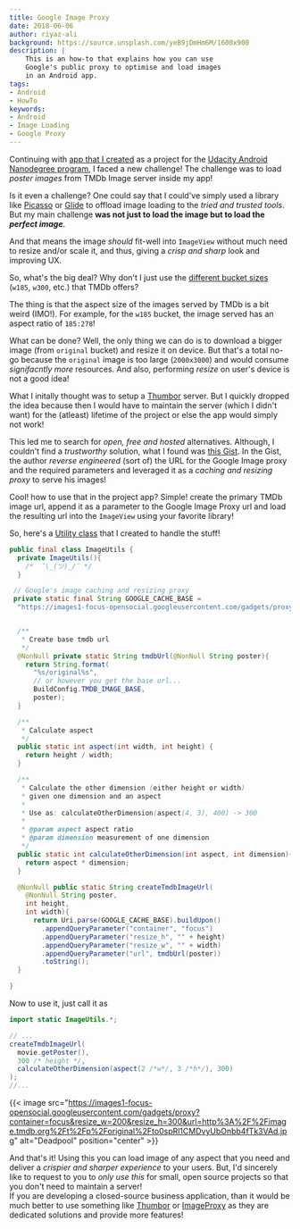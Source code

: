 ```yaml
---
title: Google Image Proxy
date: 2018-06-06
author: riyaz-ali
background: https://source.unsplash.com/yeB9jDmHm6M/1600x900
description: |
    This is an how-to that explains how you can use
    Google's public proxy to optimise and load images
    in an Android app.
tags:
- Android
- HowTo
keywords:
- Android
- Image Loading
- Google Proxy
---
```


Continuing with [app that I created](https://github.com/riyaz-ali/tringo) as a project for the [Udacity Android Nanodegree program](https://in.udacity.com/course/android-developer-nanodegree-by-google--nd801), I faced a new challenge! The challenge was to load _poster images_ from
TMDb Image server inside my app!

Is it even a challenge? One could say that I could've simply used a library like [Picasso](http://square.github.io/picasso/) or [Glide](https://bumptech.github.io/glide/) to offload image loading to the _tried and trusted tools_. But my main challenge **was not just to load the image but to load the _perfect image_**. 

And that means the image _should_ fit-well into `ImageView` without much need to resize and/or scale it, and thus, giving a _crisp and sharp_ look and improving
UX.

So, what's the big deal? Why don't I just use the [different bucket sizes](https://api.themoviedb.org/3/configuration) (`w185`, `w300`, etc.) that TMDb offers?

The thing is that the aspect size of the images served by TMDb is a bit weird (IMO!). For example, for the `w185` bucket, the image served has an aspect ratio of `185:278`!

What can be done? Well, the only thing we can do is to download a bigger image (from `original` bucket) and resize it  on device. But that's a total no-go because the `original` image is too large (`2000x3000`) and would consume _signifacntly more_ resources. And also, performing _resize_ on user's device is not a good idea!

What I initally thought was to setup a [Thumbor](http://thumbor.org/) server. But I quickly dropped the idea because then I would have to maintain the server (which I didn't want) for the (atleast) lifetime of the project or else the app would simply not work!

This led me to search for _open, free and hosted_ alternatives. Although, I couldn't find a _trustworthy_ solution, what I found was [this Gist](https://gist.github.com/coolaj86/2b2c14b1745028f49207). In the Gist, the author _reverse engineered_ (sort of) the URL for the Google Image proxy and the required parameters and leveraged it as a _caching and resizing proxy_ to serve his images!

Cool! how to use that in the project app? Simple! create the primary TMDb image url, append it as a parameter to the Google Image Proxy url and load the resulting url into the `ImageView` using your favorite library!

So, here's a [Utility class](https://www.quora.com/What-is-a-utility-class) that I created to handle the stuff!

```java
public final class ImageUtils {
  private ImageUtils(){
    /*  ¯\_(ツ)_/¯ */
  }

 // Google's image caching and resizing proxy
 private static final String GOOGLE_CACHE_BASE =
  "https://images1-focus-opensocial.googleusercontent.com/gadgets/proxy";


  /**
   * Create base tmdb url
   */
  @NonNull private static String tmdbUrl(@NonNull String poster){
    return String.format(
      "%s/original%s", 
      // or however you get the base url...
      BuildConfig.TMDB_IMAGE_BASE, 
      poster);
  }

  /**
   * Calculate aspect
   */
  public static int aspect(int width, int height) {
    return height / width;
  }

  /**
   * Calculate the other dimension (either height or width) 
   * given one dimension and an aspect
   *
   * Use as: calculateOtherDimension(aspect(4, 3), 400) -> 300
   *
   * @param aspect aspect ratio
   * @param dimension measurement of one dimension
   */
  public static int calculateOtherDimension(int aspect, int dimension){
    return aspect * dimension;
  }

  @NonNull public static String createTmdbImageUrl(
    @NonNull String poster, 
    int height, 
    int width){
      return Uri.parse(GOOGLE_CACHE_BASE).buildUpon()
        .appendQueryParameter("container", "focus")
        .appendQueryParameter("resize_h", "" + height)
        .appendQueryParameter("resize_w", "" + width)
        .appendQueryParameter("url", tmdbUrl(poster))
        .toString();
  }

}
```

Now to use it, just call it as

```java
import static ImageUtils.*;

// ...
createTmdbImageUrl(
  movie.getPoster(), 
  300 /* height */, 
  calculateOtherDimension(aspect(2 /*w*/, 3 /*h*/), 300)
);
//...
```

{{< image src="https://images1-focus-opensocial.googleusercontent.com/gadgets/proxy?container=focus&resize_w=200&resize_h=300&url=http%3A%2F%2Fimage.tmdb.org%2Ft%2Fp%2Foriginal%2Fto0spRl1CMDvyUbOnbb4fTk3VAd.jpg" alt="Deadpool" position="center" >}}

And that's it! Using this you can load image of any aspect that you need and deliver a _crispier and sharper experience_ to your users. But, I'd sincerely like to request to you to _only use this_ for small, open source projects so that you don't need to maintain a server!<br />
If you are developing a closed-source business application, than it would be much better to use something like [Thumbor](http://thumbor.org/) or [ImageProxy](https://github.com/willnorris/imageproxy) as they are dedicated solutions and provide more features!